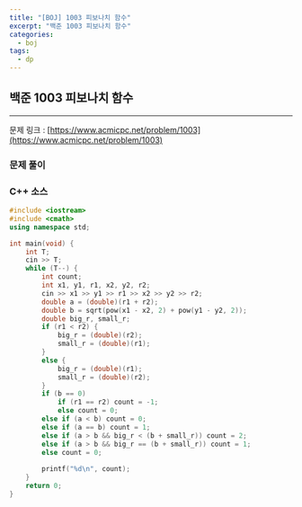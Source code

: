 ```yaml
---
title: "[BOJ] 1003 피보나치 함수"
excerpt: "백준 1003 피보나치 함수"
categories:
  - boj
tags:
  - dp
---
```



## 백준 1003 피보나치 함수
-------------------
문제 링크 : [https://www.acmicpc.net/problem/1003](https://www.acmicpc.net/problem/1003)

### 문제 풀이

### C++ 소스
```cpp
#include <iostream>
#include <cmath>
using namespace std;

int main(void) {
	int T;
	cin >> T;
	while (T--) {
		int count;
		int x1, y1, r1, x2, y2, r2;
		cin >> x1 >> y1 >> r1 >> x2 >> y2 >> r2;
		double a = (double)(r1 + r2);
		double b = sqrt(pow(x1 - x2, 2) + pow(y1 - y2, 2));
		double big_r, small_r;
		if (r1 < r2) { 
			big_r = (double)(r2); 
			small_r = (double)(r1);
		}
		else {
			big_r = (double)(r1);
			small_r = (double)(r2);
		}
		if (b == 0)
			if (r1 == r2) count = -1;
			else count = 0;
		else if (a < b) count = 0;
		else if (a == b) count = 1;
		else if (a > b && big_r < (b + small_r)) count = 2;
		else if (a > b && big_r == (b + small_r)) count = 1;
		else count = 0;
		
		printf("%d\n", count);
	}
	return 0;
}
```
